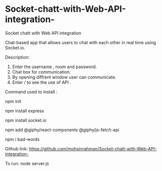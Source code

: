 
# Socket-chatt-with-Web-API-integration-
Socket chatt with Web API integration 

Chat-based app that allows users to chat with each other in real time using Socket.io.
 
Description:
 
1. Enter the username , room and password.
2. Chat box for communication. 
3. By opening diffrent window user can communicate.
4. Enter / to see the use of API .
 
Command used to install :

npm init 

npm install express

npm install socket.io

npm add @giphy/react-components @giphy/js-fetch-api
 
npm i bad-words


Github link:
https://github.com/mohsinrahman/Socket-chatt-with-Web-API-integration-


To run:
node server.js




